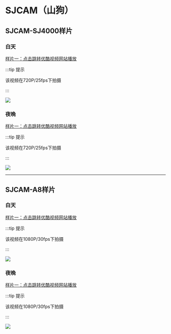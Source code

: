 # SJCAM（山狗）

## SJCAM-SJ4000样片

### 白天

[样片一：点击跳转优酷视频网站播放](http://v.youku.com/v_show/id_XMzkzMDc0MzMxMg==.html)

:::tip 提示

该视频在720P/25fps下拍摄

:::

[![](https://cdn.jsdelivr.net/gh/AzureFatty/MoYouClubPic@master/2021/20210401160209.jpg)](http://v.youku.com/v_show/id_XMzkzMDc0MzMxMg==.html)

### 夜晚

[样片一：点击跳转优酷视频网站播放](http://v.youku.com/v_show/id_XMzk2MzUzNjYwMA==.html)

:::tip 提示

该视频在720P/25fps下拍摄

:::

[![](https://cdn.jsdelivr.net/gh/AzureFatty/MoYouClubPic@master/2021/20210401160226.jpg)](http://v.youku.com/v_show/id_XMzk2MzUzNjYwMA==.html)


---

## SJCAM-A8样片

### 白天

[样片一：点击跳转优酷视频网站播放](http://v.youku.com/v_show/id_XNDI3NjYwNjY4OA==.html)

:::tip 提示

该视频在1080P/30fps下拍摄

:::

[![](https://cdn.jsdelivr.net/gh/AzureFatty/MoYouClubPic@master/2021/20210401160241.jpg)](http://v.youku.com/v_show/id_XNDI3NjYwNjY4OA==.html)



### 夜晚

[样片一：点击跳转优酷视频网站播放](http://v.youku.com/v_show/id_XNDI3NjYwNzk0OA==.html)

:::tip 提示

该视频在1080P/30fps下拍摄

:::


[![](https://cdn.jsdelivr.net/gh/AzureFatty/MoYouClubPic@master/2021/20210401160255.jpg)](http://v.youku.com/v_show/id_XNDI3NjYwNzk0OA==.html)